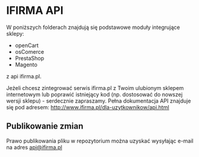 IFIRMA API
==========

W poniższych folderach znajdują się podstawowe moduły integrujące sklepy:

 - openCart
 - osComerce
 - PrestaShop
 - Magento

z api ifirma.pl.

Jeżeli chcesz zintegrować serwis ifirma.pl z Twoim ulubionym sklepem internetowym lub poprawić istniejący kod (np. dostosować do nowszej wersji sklepu) - serdecznie zapraszamy. Pełna dokumentacja API znajduje się pod adresem: http://www.ifirma.pl/dla-uzytkownikow/api.html


Publikowanie zmian
------------------

Prawo publikowania pliku w repozytorium można uzyskać wysyłając e-mail na adres api@ifirma.pl
